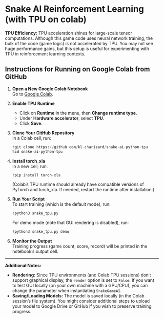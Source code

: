# Snake AI Reinforcement Learning (with TPU on colab)

**TPU Efficiency:** TPU acceleration shines for large-scale tensor computations. Although this game code uses neural network training, the bulk of the code (game logic) is not accelerated by TPU. You may not see huge performance gains, but this setup is useful for experimenting with TPU in reinforcement learning contexts.

## Instructions for Running on Google Colab from GitHub

1. **Open a New Google Colab Notebook**  
   Go to [Google Colab](https://colab.research.google.com/).

2. **Enable TPU Runtime**  
   - Click on **Runtime** in the menu, then **Change runtime type**.
   - Under **Hardware accelerator**, select **TPU**.
   - Click **Save**.

3. **Clone Your GitHub Repository**  
   In a Colab cell, run:
   ```python
   !git clone https://github.com/kl-charizard/snake-ai-python-tpu
   %cd snake-ai-python-tpu
   ```

4. **Install torch_xla**  
   In a new cell, run:
   ```python
   !pip install torch-xla
   ```
   (Colab’s TPU runtime should already have compatible versions of PyTorch and torch_xla. If needed, restart the runtime after installation.)

5. **Run Your Script**  
   To start training (which is the default mode), run:
   ```python
   !python3 snake_tpu.py
   ```
   For demo mode (note that GUI rendering is disabled), run:
   ```python
   !python3 snake_tpu.py demo
   ```

6. **Monitor the Output**  
   Training progress (game count, score, record) will be printed in the notebook’s output cell.

---

**Additional Notes:**

- **Rendering:** Since TPU environments (and Colab TPU sessions) don’t support graphical display, the `render` option is set to `False`. If you want to test GUI locally (on your own machine with a GPU/CPU), you can change the parameter when instantiating `SnakeGameAI`.
- **Saving/Loading Models:** The model is saved locally (in the Colab session’s file system). You might consider additional steps to upload your model to Google Drive or GitHub if you wish to preserve training progress.

